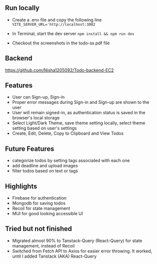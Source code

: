 ## Run locally

- Create a .env file and copy the following line 
```VITE_SERVER_URL='http://localhost:3002```
- In Terminal, start the dev server 
```npm install && npm run dev```

- Checkout the screenshots in the todo-ss.pdf file

## Backend
https://github.com/Nisha1205092/Todo-backend-EC2

## Features

- User can Sign-up, Sign-in
- Proper error messages during Sign-in and Sign-up are shown to the user
- User will remain signed-in, as authentication status is saved in the browser's local storage
- Select Light/Dark Theme, save theme setting locally, select theme setting based on user's settings
- Create, Edit, Delete, Copy to Clipboard and View Todos

## Future Features

- categorize todos by setting tags associated with each one
- add deadline and upload images
- filter todos based on text or tags

## Highlights

- Firebase for authentication
- Mongodb for saving todos
- Recoil for state management
- MUI for good looking accessible UI

## Tried but not finished

- Migrated almost 90% to Tanstack-Query (React-Query) for state management, instead of Recoil 
- Switched from Fetch API to Axios for easier error throwing. It worked, until I 
added Tanstack (AKA) React-Query

